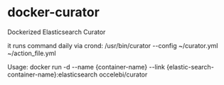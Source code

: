 # docker-curator
Dockerized Elasticsearch Curator 

it runs command daily via crond:
/usr/bin/curator --config ~/curator.yml ~/action_file.yml

Usage:
docker run -d --name {container-name} --link {elastic-search-container-name}:elasticsearch occelebi/curator
